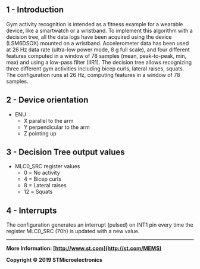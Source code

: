## 1 - Introduction

Gym activity recognition is intended as a fitness example for a wearable device, like a smartwatch or a wristband.
To implement this algorithm with a decision tree, all the data logs have been acquired using the device (LSM6DSOX) mounted on a wristband.
Accelerometer data has been used at 26 Hz data rate (ultra-low power mode, 8 g full scale), and four different features computed in a window of 78 samples (mean, peak-to-peak, min, max) and using a low-pass filter (IIR1).
The decision tree allows recognizing three different gym activities including bicep curls, lateral raises, squats.
The configuration runs at 26 Hz, computing features in a window of 78 samples.


## 2 - Device orientation

- ENU
  - X parallel to the arm
  - Y perpendicular to the arm
  - Z pointing up


## 3 - Decision Tree output values

- MLC0_SRC register values
  - 0 = No activity
  - 4 = Bicep curls
  - 8 = Lateral raises
  - 12 = Squats


## 4 - Interrupts

The configuration generates an interrupt (pulsed) on INT1 pin every time the register MLC0_SRC (70h) is updated with a new value. 

------

**More Information: [http://www.st.com](http://st.com/MEMS)**

**Copyright © 2019 STMicroelectronics**